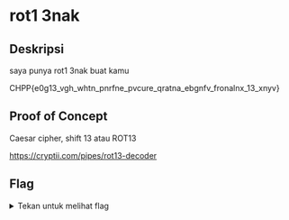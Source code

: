 # rot1 3nak

## Deskripsi
saya punya rot1 3nak buat kamu

CHPP{e0g13_vgh_whtn_pnrfne_pvcure_qratna_ebgnfv_fronalnx_13_xnyv}

## Proof of Concept
Caesar cipher, shift 13 atau ROT13

https://cryptii.com/pipes/rot13-decoder

## Flag
<details>
<summary>Tekan untuk melihat flag</summary>

    PUCC{r0t13_itu_juga_caesar_cipher_dengan_rotasi_sebanyak_13_kali}
</details>